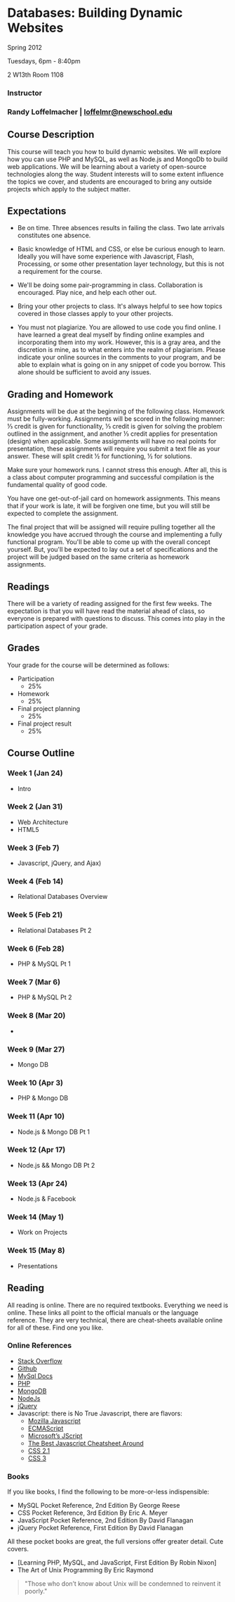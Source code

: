 # Databases: Building Dynamic Websites

Spring 2012

Tuesdays, 6pm - 8:40pm

2 W13th Room 1108

### Instructor

### Randy Loffelmacher | loffelmr@newschool.edu



## Course Description

This course will teach you how to build dynamic websites. We will explore how you can use PHP and MySQL, as well as Node.js and MongoDb to build web applications. We will be learning about a variety of open-source technologies along the way. Student interests will to some extent influence the topics we cover, and students are encouraged to bring any outside projects which apply to the subject matter.



## Expectations

* Be on time. Three absences results in failing the class. Two late arrivals constitutes one absence.

* Basic knowledge of HTML and CSS, or else be curious enough to learn. Ideally you will have some experience with Javascript, Flash, Processing, or some other presentation layer technology, but this is not a requirement for the course.

* We'll be doing some pair-programming in class. Collaboration is encouraged. Play nice, and help each other out.

* Bring your other projects to class. It's always helpful to see how topics covered in those classes apply to your other projects.

* You must not plagiarize. You are allowed to use code you find online. I have learned a great deal myself by finding online examples and incorporating them into my work. However, this is a gray area, and the discretion is mine, as to what enters into the realm of plagiarism. Please indicate your online sources in the comments to your program, and be able to explain what is going on in any snippet of code you borrow. This alone should be sufficient to avoid any issues.



## Grading and Homework

Assignments will be due at the beginning of the following class. Homework must be fully-working. Assignments will be scored in the following manner: ⅓ credit is given for functionality, ⅓ credit is given for solving the problem outlined in the assignment, and another ⅓ credit applies for presentation (design) when applicable. Some assignments will have no real points for presentation, these assignments will require you submit a text file as your answer. These will split credit ½ for functioning, ½ for solutions.

Make sure your homework runs. I cannot stress this enough. After all, this is a class about computer programming and successful compilation is the fundamental quality of good code.

You have one get-out-of-jail card on homework assignments. This means that if your work is late, it will be forgiven one time, but you will still be expected to complete the assignment.

The final project that will be assigned will require pulling together all the knowledge you have accrued through the course and implementing a fully functional program.  You'll be able to come up with the overall concept yourself.  But, you'll be expected to lay out a set of specifications and the project will be judged based on the same criteria as homework assignments.



## Readings 

There will be a variety of reading assigned for the first few weeks. The expectation is that you will have read the material ahead of class, so everyone is prepared with questions to discuss. This comes into play in the participation aspect of your grade. 



## Grades

Your grade for the course will be determined as follows:

* Participation
	* 25%
* Homework
	* 25%
* Final project planning
	* 25%
* Final project result
	* 25%


## Course Outline

### Week 1 (Jan 24)

* Intro


### Week 2 (Jan 31)

* Web Architecture
* HTML5



### Week 3 (Feb 7)

* Javascript, jQuery, and Ajax)


### Week 4 (Feb 14)

* Relational Databases Overview



### Week 5 (Feb 21)

* Relational Databases Pt 2




### Week 6 (Feb 28)

* PHP & MySQL Pt 1




### Week 7 (Mar 6)

* PHP & MySQL Pt 2




### Week 8 (Mar 20)

* 


### Week 9 (Mar 27)

* Mongo DB



### Week 10 (Apr 3)

* PHP & Mongo DB



### Week 11 (Apr 10)

* Node.js & Mongo DB Pt 1



### Week 12 (Apr 17)

* Node.js && Mongo DB Pt 2



### Week 13 (Apr 24)

* Node.js & Facebook



### Week 14 (May 1)

* Work on Projects



### Week 15 (May 8)

* Presentations



## Reading

All reading is online. There are no required textbooks. Everything we need is online. These links all point to the official manuals or the language reference. They are very technical, there are cheat-sheets available online for all of these. Find one you like.

### Online References

* [Stack Overflow](http://stackoverflow.com)
* [Github](http://github.com)
* [MySql Docs](http://dev.mysql.com/doc/)
* [PHP](http://php.net/docs.php)
* [MongoDB](http://mongodb.com)
* [NodeJs](http://nodejs.org)
* [jQuery](http://docs.jquery.com/Main_Page)
* Javascript: there is No True Javascript, there are flavors:
	* [Mozilla Javascript](https://developer.mozilla.org/en/JavaScript)
	* [ECMAScript](http://www.ecma-international.org/publications/files/ECMA-ST/ECMA-262.pdf)
	* [Microsoft’s JScript](http://msdn.microsoft.com/en-us/library/yek4tbz0\(VS.85\).aspx)
	* [The Best Javascript Cheatsheet Around](http://www.dannyg.com/ref/jsquickref.html)
	* [CSS 2.1](http://www.w3.org/TR/CSS21/)
	* [CSS 3](http://www.w3.org/TR/CSS/)


### Books

If you like books, I find the following to be more-or-less indispensible:

* MySQL Pocket Reference, 2nd Edition By George Reese
* CSS Pocket Reference, 3rd Edition By Eric A. Meyer
* JavaScript Pocket Reference, 2nd Edition By David Flanagan
* jQuery Pocket Reference, First Edition By David Flanagan

All these pocket books are great, the full versions offer greater detail. Cute covers.

* [Learning PHP, MySQL, and JavaScript, First Edition By Robin Nixon]
* The Art of Unix Programming By Eric Raymond


> "Those who don’t know about Unix will be condemned to reinvent it poorly."
